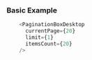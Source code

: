 ### Basic Example

```js
    <PaginationBoxDesktop
      currentPage={20}
      limit={1}
      itemsCount={20}
    />   
```